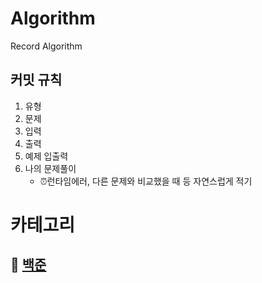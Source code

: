 # Algorithm

Record Algorithm



## 커밋 규칙

1. 유형
2. 문제
3. 입력
4. 출력
5. 예제 입출력
6. 나의 문제풀이
   - ⏰런타임에러, 다른 문제와 비교했을 때 등 자연스럽게 적기



# 카테고리

## 📂 [백준](./Baekjoon)

